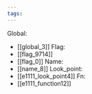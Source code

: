 ```yaml
---
tags:
---
```

Global:
- [[global_3]]
Flag:
- [[flag_9714]]
- [[flag_0]]
Name:
- [[name_8]]
Look_point:
- [[e1111_look_point4]]
Fn:
- [[e1111_function12]]
